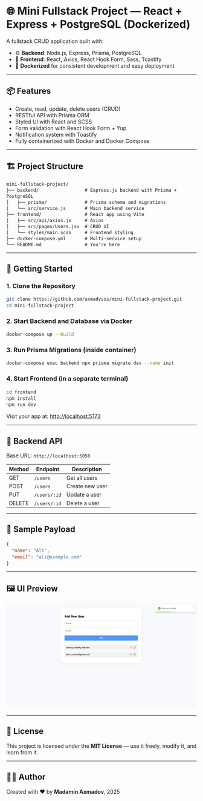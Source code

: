 # 🌐 Mini Fullstack Project — React + Express + PostgreSQL (Dockerized)

A fullstack CRUD application built with:

- ⚙️ **Backend**: Node.js, Express, Prisma, PostgreSQL
- 🧩 **Frontend**: React, Axios, React Hook Form, Sass, Toastify
- 🐳 **Dockerized** for consistent development and easy deployment

---

## 📦 Features

- Create, read, update, delete users (CRUD)
- RESTful API with Prisma ORM
- Styled UI with React and SCSS
- Form validation with React Hook Form + Yup
- Notification system with Toastify
- Fully containerized with Docker and Docker Compose

---

## 🏗 Project Structure

```text
mini-fullstack-project/
├── backend/                 # Express.js backend with Prisma + PostgreSQL
│   ├── prisma/              # Prisma schema and migrations
│   └── src/service.js       # Main backend service
├── frontend/                # React app using Vite
│   ├── src/api/axios.js     # Axios
│   ├── src/pages/Users.jsx  # CRUD UI
│   └── styles/main.scss     # Frontend styling
├── docker-compose.yml       # Multi-service setup
└── README.md                # You're here
```

---

## 🚀 Getting Started

### 1. Clone the Repository

```bash
git clone https://github.com/axmadvsss/mini-fullstack-project.git
cd mini-fullstack-project
```

### 2. Start Backend and Database via Docker

```bash
docker-compose up --build
```

### 3. Run Prisma Migrations (inside container)

```bash
docker-compose exec backend npx prisma migrate dev --name init
```

### 4. Start Frontend (in a separate terminal)

```bash
cd frontend
npm install
npm run dev
```

Visit your app at: [http://localhost:5173](http://localhost:5173)

---

## 🔌 Backend API

Base URL: `http://localhost:5050`

| Method | Endpoint        | Description          |
|--------|------------------|----------------------|
| GET    | `/users`         | Get all users        |
| POST   | `/users`         | Create new user      |
| PUT    | `/users/:id`     | Update a user        |
| DELETE | `/users/:id`     | Delete a user        |

---

## 🧪 Sample Payload

```json
{
  "name": "Ali",
  "email": "ali@example.com"
}
```

---

## 🖼 UI Preview

![UI Screenshot](frontend/ui-photo.png)

---

## 📜 License

This project is licensed under the **MIT License** — use it freely, modify it, and learn from it.

---

## 👨‍💻 Author

Created with ❤️ by **Madamin Axmadov**, 2025
